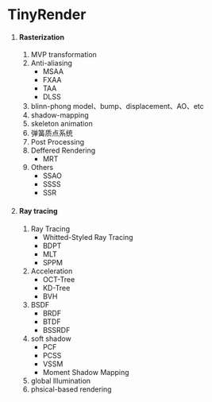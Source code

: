 # TinyRender
1. #### Rasterization

   1. MVP transformation
   2. Anti-aliasing
      - MSAA
      - FXAA
      - TAA
      - DLSS
   3. blinn-phong model、bump、displacement、AO、etc
   4. shadow-mapping
   5. skeleton animation
   6. 弹簧质点系统
   7. Post Processing
   8. Deffered Rendering
      - MRT
   9. Others
      - SSAO
      - SSSS
      - SSR

2. #### Ray tracing

   1. Ray Tracing
      - Whitted-Styled Ray Tracing
      - BDPT
      - MLT
      - SPPM
   2. Acceleration
      - OCT-Tree
      - KD-Tree
      - BVH
   3. BSDF
      - BRDF
      - BTDF
      - BSSRDF
   4. soft shadow
      - PCF
      - PCSS
      - VSSM
      - Moment Shadow Mapping
   5. global Illumination
   6. phsical-based rendering

